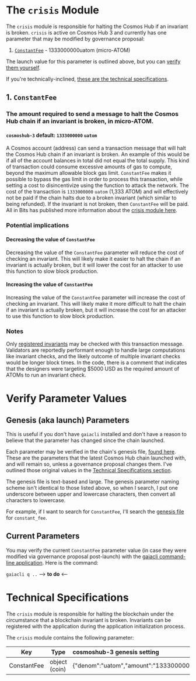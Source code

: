 # The `crisis` Module
The `crisis` module is responsible for halting the Cosmos Hub if an invariant is broken. `crisis` is active on Cosmos Hub 3 and currently has one parameter that may be modified by governance proposal:
1. [`ConstantFee`](#1-ConstantFee) - 1333000000uatom (micro-ATOM)

The launch value for this parameter is outlined above, but you can [verify them yourself](#verify-parameter-values).

If you're technically-inclined, [these are the technical specifications](#technical-specifications).

## 1. `ConstantFee`
### The amount required to send a message to halt the Cosmos Hub chain if an invariant is broken, in micro-ATOM.
#### `cosmoshub-3` default: `1333000000` `uatom`

A Cosmos account (address) can send a transaction message that will halt the Cosmos Hub chain if an invariant is broken. An example of this would be if all of the account balances in total did not equal the total supply. This kind of transaction could consume excessive amounts of gas to compute, beyond the maximum allowable block gas limit. `ConstantFee` makes it possible to bypass the gas limit in order to process this transaction, while setting a cost to disincentivize using the function to attack the network. The cost of the transaction is `1333000000` `uatom` (1,333 ATOM) and will effectively not be paid if the chain halts due to a broken invariant (which similar to being refunded). If the invariant is not broken, then `ConstantFee` will be paid. All in Bits has published more information about the [crisis module here](https://docs.cosmos.network/master/modules/crisis/).

### Potential implications
#### Decreasing the value of `ConstantFee`
Decreasing the value of the `ConstantFee` parameter will reduce the cost of checking an invariant. This will likely make it easier to halt the chain if an invariant is actually broken, but it will lower the cost for an attacker to use this function to slow block production.

#### Increasing the value of `ConstantFee`
Increasing the value of the `ConstantFee` parameter will increase the cost of checking an invariant. This will likely make it more difficult to halt the chain if an invariant is actually broken, but it will increase the cost for an attacker to use this function to slow block production.

### Notes
Only [registered invariants](https://github.com/cosmos/cosmos-sdk/blob/master/x/supply/keeper/invariants.go) may be checked with this transaction message. Validators are reportedly performant enough to handle large computations like invariant checks, and the likely outcome of multiple invariant checks would be longer block times. In the code, there is a comment that indicates that the designers were targeting $5000 USD as the required amount of ATOMs to run an invariant check.

# Verify Parameter Values
## Genesis (aka launch) Parameters
This is useful if you don't have `gaiacli` installed and don't have a reason to believe that the parameter has changed since the chain launched.

Each parameter may be verified in the chain's genesis file, [found here](https://raw.githubusercontent.com/cosmos/launch/master/genesis.json). These are the parameters that the latest Cosmos Hub chain launched with, and will remain so, unless a governance proposal changes them. I've outlined those original values in the [Technical Specifications section](#technical-specifications).

The genesis file is text-based and large. The genesis parameter naming scheme isn't identical to those listed above, so when I search, I put one underscore between upper and lowercase characters, then convert all characters to lowercase.

For example, if I want to search for `ConstantFee`, I'll search the [genesis file](https://raw.githubusercontent.com/cosmos/launch/master/genesis.json) for `constant_fee`.

## Current Parameters
You may verify the current `ConstantFee` parameter value (in case they were modified via governance proposal post-launch) with the [gaiacli command-line application](/gaiacli). Here is the command:

 `gaiacli q ..` --> **to do** <--

# Technical Specifications

The `crisis` module is responsible for halting the blockchain under the circumstance that a blockchain invariant is broken. Invariants can be registered with the application during the application initialization process.

The `crisis` module contains the following parameter:

| Key           | Type   | cosmoshub-3 genesis setting                                                                     |
|---------------|--------|:----------------------------------------------------------------------------------------------------|
| ConstantFee | object (coin) | {"denom":"uatom","amount":"1333000000"} |
